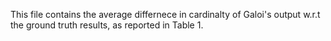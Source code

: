 This file contains the average differnece in cardinalty of Galoi's output w.r.t the ground truth results, as reported in Table 1.
